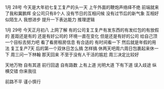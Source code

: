 1月 28号
今天是大年初七复工复产的头一天 上午外面的鞭炮声络绎不绝
前端就来了我和冀鹏辉
全公司只有8个人 没有节日的互相问候 没有过节后的新气象
互相好似陌生人
我想进步 提升一下表达能力 推理逻辑

1月 29号
今天正月初八 上网了解 有的公司复工复产有发东西的有发红包的有放假的 差距还是有的 还是有好公司的 
环境一直在变化 但是还是有好的公司 给自己顶一个目标去努力吧
看了看房租房信息 有合适的 有时间看一下  然后就是年假的用法
复工复产7天 后的第一个双休日怎么搞 怎样搞 休两天吧周六周日包裹起来休一下
周三问一下林翰 那天回来 不至于没有人干活的尴尬 周三决定比较好

天地万物 自有其道 前行回退 自有路数 上有上道 光明大道 下有下道 误入歧途 
纵横交错 你来我往
<!-- 条条交错 自行其事 生来行道（你来我往） 自在（奉命）前行  -->
前路不平 谨小慎行